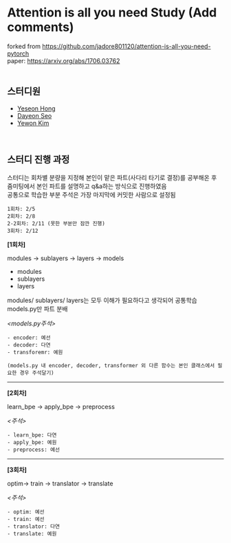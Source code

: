 # Attention is all you need Study (Add comments)
forked from https://github.com/jadore801120/attention-is-all-you-need-pytorch  
paper: https://arxiv.org/abs/1706.03762
<br/><br/>

## 스터디원
- [Yeseon Hong](https://github.com/nassunii)
- [Dayeon Seo](https://github.com/dayeon-seo)
- [Yewon Kim](https://github.com/yewonkim01)

<br/>

## 스터디 진행 과정
스터디는 회차별 분량을 지정해 본인이 맡은 파트(사다리 타기로 결정)를 공부해온 후  
줌미팅에서 본인 파트를 설명하고 q&a하는 방식으로 진행하였음  
공통으로 학습한 부분 주석은 가장 마지막에 커밋한 사람으로 설정됨

```
1회차: 2/5  
2회차: 2/8  
2-2회차: 2/11 (못한 부분만 잠깐 진행)  
3회차: 2/12
```

**[1회차]**  

modules -> sublayers -> layers -> models
- modules
- sublayers
- layers

modules/ sublayers/ layers는 모두 이해가 필요하다고 생각되어 공통학습
models.py만 파트 분배
<br/>

*<models.py주석>*
```
- encoder: 예선
- decoder: 다연
- transforemr: 예원

(models.py 내 encoder, decoder, transformer 외 다른 함수는 본인 클래스에서 필요한 경우 주석달기)
```
---

**[2회차]**  

learn_bpe -> apply_bpe -> preprocess

*<주석>*
```
- learn_bpe: 다연
- apply_bpe: 예원
- preprocess: 예선
```
----

**[3회차]**  

optim-> train -> translator -> translate

*<주석>*
```
- optim: 예선
- train: 예선
- translator: 다연
- translate: 예원
```

  
